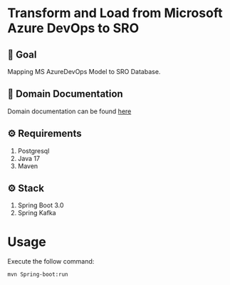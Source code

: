 
# Transform and Load from Microsoft Azure DevOps to SRO
## 🚀 Goal

Mapping MS AzureDevOps Model to SRO Database.

## 📕 Domain Documentation

Domain documentation can be found [here](./docs/README.md)

## ⚙️ Requirements

1. Postgresql
2. Java 17
3. Maven

## ⚙️ Stack

1. Spring Boot 3.0
2. Spring Kafka

# Usage
Execute the follow command: 

```bash
mvn Spring-boot:run
```
